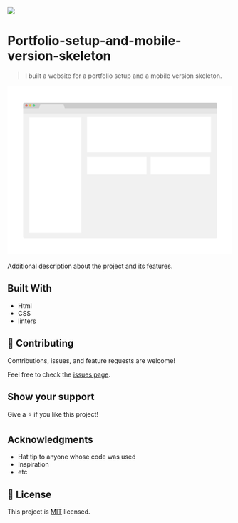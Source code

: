 ![](https://img.shields.io/badge/Microverse-blueviolet)

# Portfolio-setup-and-mobile-version-skeleton

> I built a website for a portfolio setup and a mobile version skeleton.

![screenshot](./app_screenshot.png)

Additional description about the project and its features.

## Built With

- Html
- CSS
- linters

## 🤝 Contributing

Contributions, issues, and feature requests are welcome!

Feel free to check the [issues page](../../issues/).

## Show your support

Give a ⭐️ if you like this project!

## Acknowledgments

- Hat tip to anyone whose code was used
- Inspiration
- etc

## 📝 License

This project is [MIT](./MIT.md) licensed.
